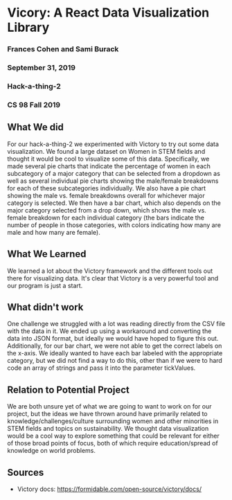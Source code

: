 # Vicory: A React Data Visualization Library

### Frances Cohen and Sami Burack
### September 31, 2019
### Hack-a-thing-2
### CS 98 Fall 2019

## What We did
For our hack-a-thing-2 we experimented with Victory to try out some data visualization. We found a large dataset on Women in STEM fields and thought it would be cool to visualize some of this data. Specifically, we made several pie charts that indicate the percentage of women in each subcategory of a major category that can be selected from a dropdown as well as several individual pie charts showing the male/female breakdowns for each of these subcategories individually. We also have a pie chart showing the male vs. female breakdowns overall for whichever major category is selected. We then have a bar chart, which also depends on the major category selected from a drop down, which shows the male vs. female breakdown for each individual category (the bars indicate the number of people in those categories, with colors indicating how many are male and how many are female).

## What We Learned
We learned a lot about the Victory framework and the different tools out there for visualizing data. It's clear that Victory is a very powerful tool and our program is just a start. 

## What didn't work
One challenge we struggled with a lot was reading directly from the CSV file with the data in it. We ended up using a workaround and converting the data into JSON format, but ideally we would have hoped to figure this out. Additionally, for our bar chart, we were not able to get the correct labels on the x-axis. We ideally wanted to have each bar labeled with the appropriate category, but we did not find a way to do this, other than if we were to hard code an array of strings and pass it into the parameter tickValues.

## Relation to Potential Project
We are both unsure yet of what we are going to want to work on for our project, but the ideas we have thrown around have primarily related to knowledge/challenges/culture surrounding women and other minorities in STEM fields and topics on sustainability. We thought data visualization would be a cool way to explore something that could be relevant for either of those broad points of focus, both of which require education/spread of knowledge on world problems. 

## Sources
* Victory docs: https://formidable.com/open-source/victory/docs/

